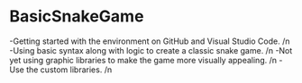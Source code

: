 # BasicSnakeGame
-Getting started with the environment on GitHub and Visual Studio Code. /n
-Using basic syntax along with logic to create a classic snake game. /n
-Not yet using graphic libraries to make the game more visually appealing. /n
-Use the custom libraries. /n
